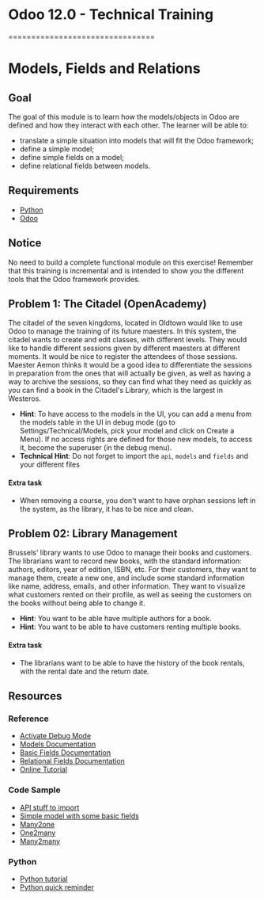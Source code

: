 # Odoo 12.0 - Technical Training
================================
# Models, Fields and Relations

## Goal

The goal of this module is to learn how the models/objects in Odoo are defined
and how they interact with each other. The learner will be able to:

* translate a simple situation into models that will fit the Odoo framework;
* define a simple model;
* define simple fields on a model;
* define relational fields between models.

## Requirements

* [Python](https://www.python.org/)
* [Odoo](https://www.odoo.com/documentation/master/setup/install.html)

## Notice

No need to build a complete functional module on this exercise! Remember
that this training is incremental and is intended to show you the
different tools that the Odoo framework provides.

## Problem 1: The Citadel (OpenAcademy)

The citadel of the seven kingdoms, located in Oldtown would like to use Odoo to
manage the training of its future maesters. In this system, the citadel wants to
create and edit classes, with different levels. They would like to handle
different sessions given by different maesters at different moments. It would be
nice to register the attendees of those sessions. Maester Aemon thinks it would
be a good idea to differentiate the sessions in preparation from the ones that
will actually be given, as well as having a way to archive the sessions, so they
can find what they need as quickly as you can find a book in the Citadel's
Library, which is the largest in Westeros.

- **Hint**: To have access to the models in the UI, you can add a menu from the
  models table in the UI in debug mode (go to Settings/Technical/Models, pick
 your model and click on Create a Menu). If no access rights are defined for
 those new models, to access it, become the superuser (in the debug menu).
- **Technical Hint**: Do not forget to import the `api`, `models` and `fields`
  and your different files

#### Extra task

* When removing a course, you don't want to have orphan sessions left in the
  system, as the library, it has to be nice and clean.


## Problem 02: Library Management

Brussels' library wants to use Odoo to manage their books and customers. The
librarians want to record new books, with the standard information: authors,
editors, year of edition, ISBN, etc. For their customers, they want to manage
them, create a new one, and include some standard information like name,
address, emails, and other information. They want to visualize what customers
rented on their profile, as well as seeing the customers on the books without
being able to change it.

- **Hint**: You want to be able have multiple authors for a book.
- **Hint**: You want to be able to have customers renting multiple books.

#### Extra task

* The librarians want to be able to have the history of the book rentals, with
  the rental date and the return date.


## Resources

### Reference

* [Activate Debug Mode](https://www.odoo.com/documentation/12.0/howtos/web.html#a-simple-module)
* [Models Documentation](http://www.odoo.com/documentation/12.0/reference/orm.html#model-reference)
* [Basic Fields Documentation](http://www.odoo.com/documentation/12.0/reference/orm.html#basic-fields)
* [Relational Fields Documentation](http://www.odoo.com/documentation/12.0/reference/orm.html#relational-fields)
* [Online Tutorial](http://www.odoo.com/documentation/12.0/howtos/backend.html#build-an-odoo-module)

### Code Sample

* [API stuff to import](https://github.com/odoo/odoo/blob/76c443eda331b75bf5dfa7ec22b8eb22e1084343/odoo/addons/base/res/res_bank.py#L5)
* [Simple model with some basic fields](https://github.com/odoo/odoo/blob/76c443eda331b75bf5dfa7ec22b8eb22e1084343/odoo/addons/base/res/res_bank.py#L15)
* [Many2one](https://github.com/odoo/odoo/blob/76c443eda331b75bf5dfa7ec22b8eb22e1084343/addons/sale/models/sale.py#L701)
* [One2many](https://github.com/odoo/odoo/blob/76c443eda331b75bf5dfa7ec22b8eb22e1084343/addons/sale/models/sale.py#L128)
* [Many2many](https://github.com/odoo/odoo/blob/76c443eda331b75bf5dfa7ec22b8eb22e1084343/addons/account/models/product.py#L25)

### Python

* [Python tutorial](https://docs.python.org/3/tutorial/)
* [Python quick reminder](https://learnxinyminutes.com/docs/python3/)
